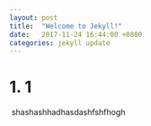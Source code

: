 ```yaml
---
layout: post
title:  "Welcome to Jekyll!"
date:   2017-11-24 16:44:00 +0800
categories: jekyll update
---
```

# 1. 1

​	shashashhadhasdashfshfhogh